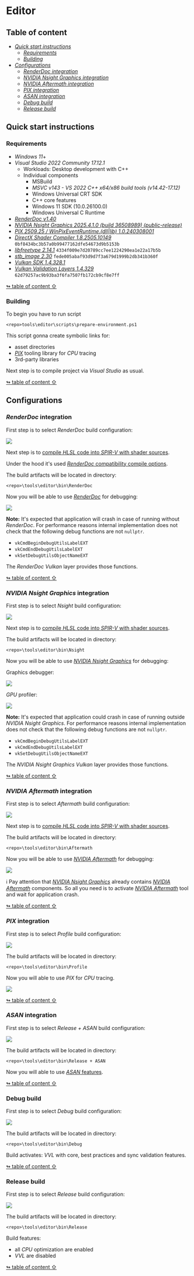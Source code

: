 # Editor

## <a id="table-of-content">Table of content</a>

- [_Quick start instructions_](#quck-start)
  - [_Requirements_](#requirements)
  - [_Building_](#building)
- [_Configurations_](#configurations)
  - [_RenderDoc integration_](#renderdoc-integration)
  - [_NVIDIA Nsight Graphics integration_](#nsight-integration)
  - [_NVIDIA Aftermath integration_](#aftermath-integration)
  - [_PIX integration_](#pix-integration)
  - [_ASAN integration_](#asan-integration)
  - [_Debug build_](#debug-build)
  - [_Release build_](#release-build)

## <a id="quck-start">Quick start instructions</a>

### <a id="requirements">Requirements</a>

* _Windows 11_+
* _Visual Studio 2022 Community 17.12.1_
  - Workloads: Desktop development with C++
  - Individual components
    - MSBuild
    - _MSVC v143 - VS 2022 C++ x64/x86 build tools (v14.42-17.12)_
    - Windows Universal CRT SDK
    - C++ core features
    - Windows 11 SDK (10.0.26100.0)
    - Windows Universal C Runtime
* [_RenderDoc v1.40_](https://renderdoc.org/)
* [_NVIDIA Nsight Graphics 2025.4.1.0 (build 36508989) (public-release)_](https://developer.nvidia.com/nsight-graphics)
* [_PIX 2509.25 / WinPixEventRuntime.\(dll|lib\) 1.0.240308001_](https://devblogs.microsoft.com/pix/download/)
* [_DirectX Shader Compiler 1.8.2505.10149_](https://github.com/microsoft/DirectXShaderCompiler) `0bf8434bc3b57a0b99477162dfe54673d9b5153b`
* [_libfreetype 2.14.1_](https://gitlab.freedesktop.org/freetype/freetype) `4334f009e7d20789cc7ee1224290ea1e22a17b5b`
* [_stb_image 2.30_](https://github.com/nothings/stb) `fede005abaf93d9d7f3a679d1999b2db341b360f`
* [_Vulkan SDK 1.4.328.1_](https://vulkan.lunarg.com/sdk/home)
* [_Vulkan Validation Layers 1.4.329_](https://github.com/KhronosGroup/Vulkan-ValidationLayers) `62d79257ac9b93ba3f6fa7507fb172cb9cf8e7ff`

[↬ table of content ⇧](#table-of-content)

### <a id="building">Building</a>

To begin you have to run script

`<repo>tools\editor\scripts\prepare-environment.ps1`

This script gonna create symbolic links for:

- asset directories
- [_PIX_](https://devblogs.microsoft.com/pix/) tooling library for _CPU_ tracing
- 3rd-party libraries

Next step is to compile project via _Visual Studio_ as usual.

[↬ table of content ⇧](#table-of-content)

## <a id="configurations">Configurations</a>

### <a id="renderdoc-integration">_RenderDoc_ integration</a>

First step is to select _RenderDoc_ build configuration:

<img src="./images/editor-renderdoc-config.png">

Next step is to [compile _HLSL_ code into _SPIR-V_ with shader sources](./shader-compilation.md#spirv-sources).

Under the hood it's used [_RenderDoc_ compatibility compile options](./renderdoc-integration.md).

The build artifacts will be located in directory:

`<repo>\tools\editor\bin\RenderDoc`

Now you will be able to use [_RenderDoc_](https://renderdoc.org/) for debugging:

<img src="./images/editor-renderdoc.png">

**Note:** It's expected that application will crash in case of running without _RenderDoc_. For performance reasons internal implementation does not check that the following debug functions are not `nullptr`.

- `vkCmdBeginDebugUtilsLabelEXT`
- `vkCmdEndDebugUtilsLabelEXT`
- `vkSetDebugUtilsObjectNameEXT`

The _RenderDoc Vulkan_ layer provides those functions.

[↬ table of content ⇧](#table-of-content)

### <a id="nsight-integration">_NVIDIA Nsight Graphics_ integration</a>

First step is to select _Nsight_ build configuration:

<img src="./images/editor-nsight-config.png">

Next step is to [compile _HLSL_ code into _SPIR-V_ with shader sources](./shader-compilation.md#spirv-sources).

The build artifacts will be located in directory:

`<repo>\tools\editor\bin\Nsight`

Now you will be able to use [_NVIDIA Nsight Graphics_](https://developer.nvidia.com/nsight-graphics) for debugging:

Graphics debugger:

<img src="./images/editor-nsight-debugger.png">

_GPU_ profiler:

<img src="./images/editor-nsight-profiler.png">

**Note:** It's expected that application could crash in case of running outside _NVIDIA Nsight Graphics_. For performance reasons internal implementation does not check that the following debug functions are not `nullptr`.

- `vkCmdBeginDebugUtilsLabelEXT`
- `vkCmdEndDebugUtilsLabelEXT`
- `vkSetDebugUtilsObjectNameEXT`

The _NVIDIA Nsight Graphics Vulkan_ layer provides those functions.

[↬ table of content ⇧](#table-of-content)

### <a id="aftermath-integration">_NVIDIA Aftermath_ integration</a>

First step is to select _Aftermath_ build configuration:

<img src="./images/editor-aftermath-config.png">

Next step is to [compile _HLSL_ code into _SPIR-V_ with shader sources](./shader-compilation.md#spirv-sources).

The build artifacts will be located in directory:

`<repo>\tools\editor\bin\Aftermath`

Now you will be able to use [_NVIDIA Aftermath_](https://developer.nvidia.com/nsight-aftermath) for debugging:

<img src="./images/editor-aftermath.png">

ℹ️ Pay attention that [_NVIDIA Nsight Graphics_](https://developer.nvidia.com/nsight-graphics) already contains [_NVIDIA Aftermath_](https://developer.nvidia.com/nsight-aftermath) components. So all you need is to activate [_NVIDIA Aftermath_](https://developer.nvidia.com/nsight-aftermath) tool and wait for application crash.

[↬ table of content ⇧](#table-of-content)

### <a id="pix-integration">_PIX_ integration</a>

First step is to select _Profile_ build configuration:

<img src="./images/editor-profile-config.png">

The build artifacts will be located in directory:

`<repo>\tools\editor\bin\Profile`

Now you will able to use _PIX_ for _CPU_ tracing.

<img src="./images/pix.png">

[↬ table of content ⇧](#table-of-content)

### <a id="asan-integration">_ASAN_ integration</a>

First step is to select _Release + ASAN_ build configuration:

<img src="./images/editor-asan-config.png">

The build artifacts will be located in directory:

`<repo>\tools\editor\bin\Release + ASAN`

Now you will able to use [_ASAN_ features](https://learn.microsoft.com/en-us/cpp/sanitizers/asan?view=msvc-170).

[↬ table of content ⇧](#table-of-content)

### <a id="debug-build">Debug build</a>

First step is to select _Debug_ build configuration:

<img src="./images/editor-debug-config.png">

The build artifacts will be located in directory:

`<repo>\tools\editor\bin\Debug`

Build activates: _VVL_ with core, best practices and sync validation features.

[↬ table of content ⇧](#table-of-content)

### <a id="release-build">Release build</a>

First step is to select _Release_ build configuration:

<img src="./images/editor-release-config.png">

The build artifacts will be located in directory:

`<repo>\tools\editor\bin\Release`

Build features:

- all _CPU_ optimization are enabled
- _VVL_ are disabled

[↬ table of content ⇧](#table-of-content)
